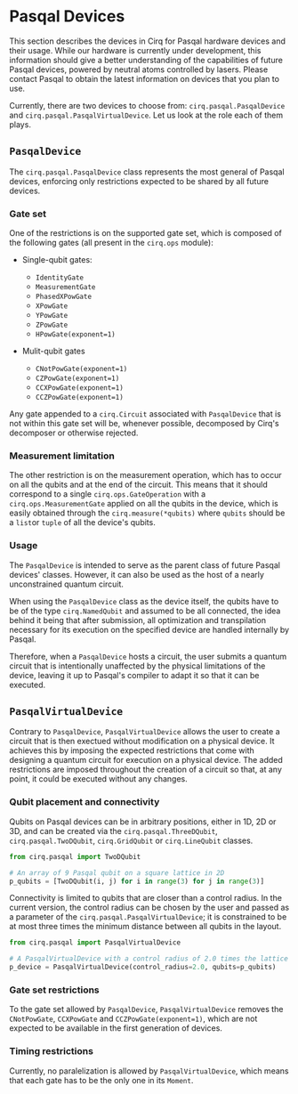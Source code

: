 # Pasqal Devices

This section describes the devices in Cirq for Pasqal hardware devices and their usage.
While our hardware is currently under development, this information should give a
better understanding of the capabilities of future Pasqal devices, powered by neutral atoms
controlled by lasers. Please contact Pasqal to obtain the latest information
on devices that you plan to use.

Currently, there are two devices to choose from: `cirq.pasqal.PasqalDevice` and `cirq.pasqal.PasqalVirtualDevice`. Let us look at the role each of them plays. 

## `PasqalDevice`

The `cirq.pasqal.PasqalDevice` class represents the most general of Pasqal devices, enforcing only restrictions expected to be shared by all future devices. 

### Gate set
One of the restrictions is on the supported gate set, which is composed of the following gates (all present in the `cirq.ops` module):

  * Single-qubit gates:
  
    * `IdentityGate` 
    * `MeasurementGate`
    * `PhasedXPowGate` 
    * `XPowGate`
    * `YPowGate` 
    * `ZPowGate`
    * `HPowGate(exponent=1)`
 
  * Mulit-qubit gates
  
    * `CNotPowGate(exponent=1)`
    * `CZPowGate(exponent=1)`
    * `CCXPowGate(exponent=1)`
    * `CCZPowGate(exponent=1)`
    
Any gate appended to a `cirq.Circuit` associated with `PasqalDevice` that is not within this gate set will be, whenever possible, decomposed by Cirq's decomposer or otherwise rejected.

### Measurement limitation

The other restriction is on the measurement operation, which has to occur on all the qubits and at the end of the circuit. This means that it should correspond to a single `cirq.ops.GateOperation` with a `cirq.ops.MeasurementGate` applied on all the qubits in the device, which is easily obtained through the `cirq.measure(*qubits)` where `qubits` should be a `list`or `tuple`
of all the device's qubits.

### Usage

The `PasqalDevice` is intended to serve as the parent class of future Pasqal devices' classes. However, it can also be used as the host of a nearly unconstrained quantum circuit.

When using the `PasqalDevice` class as the device itself, the qubits have to be of the type `cirq.NamedQubit` and assumed to be all connected, the idea behind it being that after submission, all optimization and transpilation necessary for its execution on the specified device are handled internally by Pasqal.

Therefore, when a `PasqalDevice` hosts a circuit, the user submits a quantum circuit that is intentionally unaffected by the physical limitations of the device, leaving it up to Pasqal's compiler to adapt it so that it can be executed.

## `PasqalVirtualDevice`

Contrary to `PasqalDevice`, `PasqalVirtualDevice` allows the user to create a circuit that is then exectued without modification on a physical device. It achieves this by imposing the expected restrictions that come with designing a quantum circuit for execution on a physical device. The added restrictions are imposed throughout the creation of a circuit so that, at any point, it could be executed without any changes.


### Qubit placement and connectivity

Qubits on Pasqal devices can be in arbitrary positions, either in 1D, 2D or 3D, and can be
created via the `cirq.pasqal.ThreeDQubit`, `cirq.pasqal.TwoDQubit`, `cirq.GridQubit` or `cirq.LineQubit` classes. 

```python
from cirq.pasqal import TwoDQubit

# An array of 9 Pasqal qubit on a square lattice in 2D
p_qubits = [TwoDQubit(i, j) for i in range(3) for j in range(3)]

```

Connectivity is limited to qubits that are closer than a control radius. In the current
version, the control radius can be chosen by the user and passed as a parameter of the
`cirq.pasqal.PasqalVirtualDevice`; it is constrained to be at most three times the minimum
distance between all qubits in the layout.

```python
from cirq.pasqal import PasqalVirtualDevice

# A PasqalVirtualDevice with a control radius of 2.0 times the lattice spacing.
p_device = PasqalVirtualDevice(control_radius=2.0, qubits=p_qubits)

```

### Gate set restrictions

To the gate set allowed by `PasqalDevice`, `PasqalVirtualDevice` removes the `CNotPowGate`, `CCXPowGate` and `CCZPowGate(exponent=1)`, which are not expected to be available in the first generation of devices.

### Timing restrictions

Currently, no paralelization is allowed by `PasqalVirtualDevice`, which means that each gate has to be the only one in its `Moment`.
